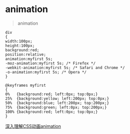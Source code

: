 # animation
> animation 

```
div
{
width:100px;
height:100px;
background:red;
position:relative;
animation:myfirst 5s;
-moz-animation:myfirst 5s; /* Firefox */
-webkit-animation:myfirst 5s; /* Safari and Chrome */
-o-animation:myfirst 5s; /* Opera */
}

@keyframes myfirst
{
0%   {background:red; left:0px; top:0px;}
25%  {background:yellow; left:200px; top:0px;}
50%  {background:blue; left:200px; top:200px;}
75%  {background:green; left:0px; top:200px;}
100% {background:red; left:0px; top:0px;}
}

```
[深入理解CSS动画animation](https://www.cnblogs.com/xiaohuochai/p/5391663.html)